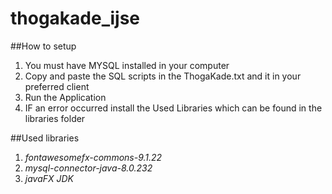 # thogakade_ijse

##How to setup 

1. You must have MYSQL installed in your computer
2. Copy and paste the SQL scripts in the ThogaKade.txt and it in your preferred
client
3. Run the Application 
4. IF an error occurred install the Used Libraries which can be found in the libraries folder

##Used libraries 
1. _fontawesomefx-commons-9.1.22_
2. _mysql-connector-java-8.0.232_
3. _javaFX JDK_ 
